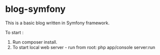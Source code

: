 # blog-symfony

This is a basic blog written in Symfony framework.

To start : 

1) Run composer install.
2) To start local web server - run from root: php app/console server:run
